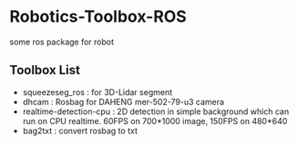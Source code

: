 # Robotics-Toolbox-ROS

some ros package for robot

## Toolbox List

- squeezeseg_ros : for 3D-Lidar segment
-  dhcam : Rosbag for DAHENG mer-502-79-u3 camera
- realtime-detection-cpu : 2D detection in simple background which can run on CPU realtime. 60FPS on 700\*1000 image, 150FPS on  480\*640
- bag2txt : convert rosbag to txt

